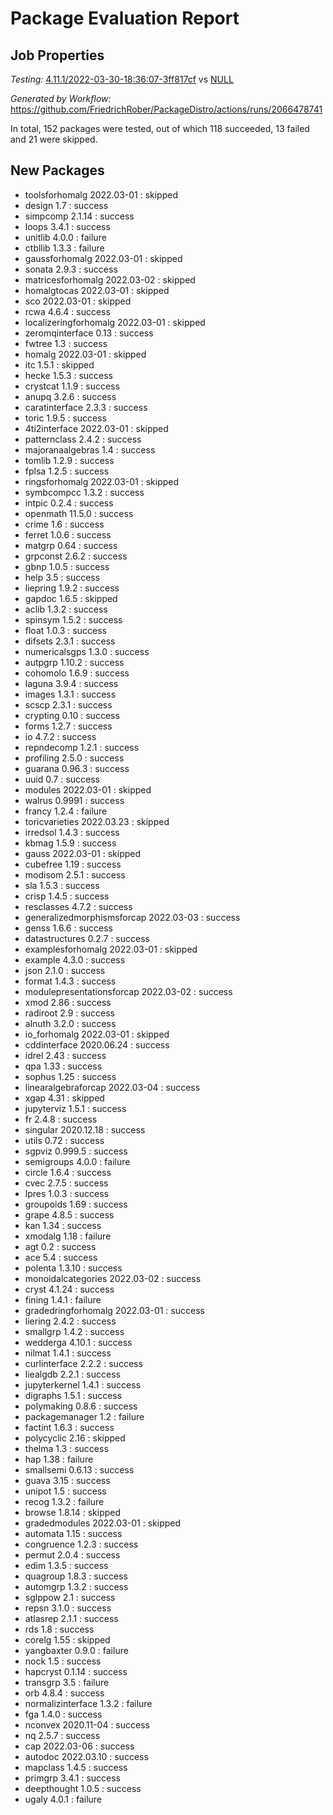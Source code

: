 # Package Evaluation Report

## Job Properties

*Testing:* [4.11.1/2022-03-30-18:36:07-3ff817cf](https://github.com/FriedrichRober/PackageDistro/blob/data/reports/4.11.1/2022-03-30-18:36:07-3ff817cf) vs [NULL](https://github.com/FriedrichRober/PackageDistro/blob/data/reports/NULL)

*Generated by Workflow:* https://github.com/FriedrichRober/PackageDistro/actions/runs/2066478741

In total, 152 packages were tested, out of which 118 succeeded, 13 failed and 21 were skipped.

## New Packages

- toolsforhomalg 2022.03-01 : skipped <br>
- design 1.7 : success <br>
- simpcomp 2.1.14 : success <br>
- loops 3.4.1 : success <br>
- unitlib 4.0.0 : failure <br>
- ctbllib 1.3.3 : failure <br>
- gaussforhomalg 2022.03-01 : skipped <br>
- sonata 2.9.3 : success <br>
- matricesforhomalg 2022.03-02 : skipped <br>
- homalgtocas 2022.03-01 : skipped <br>
- sco 2022.03-01 : skipped <br>
- rcwa 4.6.4 : success <br>
- localizeringforhomalg 2022.03-01 : skipped <br>
- zeromqinterface 0.13 : success <br>
- fwtree 1.3 : success <br>
- homalg 2022.03-01 : skipped <br>
- itc 1.5.1 : skipped <br>
- hecke 1.5.3 : success <br>
- crystcat 1.1.9 : success <br>
- anupq 3.2.6 : success <br>
- caratinterface 2.3.3 : success <br>
- toric 1.9.5 : success <br>
- 4ti2interface 2022.03-01 : skipped <br>
- patternclass 2.4.2 : success <br>
- majoranaalgebras 1.4 : success <br>
- tomlib 1.2.9 : success <br>
- fplsa 1.2.5 : success <br>
- ringsforhomalg 2022.03-01 : skipped <br>
- symbcompcc 1.3.2 : success <br>
- intpic 0.2.4 : success <br>
- openmath 11.5.0 : success <br>
- crime 1.6 : success <br>
- ferret 1.0.6 : success <br>
- matgrp 0.64 : success <br>
- grpconst 2.6.2 : success <br>
- gbnp 1.0.5 : success <br>
- help 3.5 : success <br>
- liepring 1.9.2 : success <br>
- gapdoc 1.6.5 : skipped <br>
- aclib 1.3.2 : success <br>
- spinsym 1.5.2 : success <br>
- float 1.0.3 : success <br>
- difsets 2.3.1 : success <br>
- numericalsgps 1.3.0 : success <br>
- autpgrp 1.10.2 : success <br>
- cohomolo 1.6.9 : success <br>
- laguna 3.9.4 : success <br>
- images 1.3.1 : success <br>
- scscp 2.3.1 : success <br>
- crypting 0.10 : success <br>
- forms 1.2.7 : success <br>
- io 4.7.2 : success <br>
- repndecomp 1.2.1 : success <br>
- profiling 2.5.0 : success <br>
- guarana 0.96.3 : success <br>
- uuid 0.7 : success <br>
- modules 2022.03-01 : skipped <br>
- walrus 0.9991 : success <br>
- francy 1.2.4 : failure <br>
- toricvarieties 2022.03.23 : skipped <br>
- irredsol 1.4.3 : success <br>
- kbmag 1.5.9 : success <br>
- gauss 2022.03-01 : skipped <br>
- cubefree 1.19 : success <br>
- modisom 2.5.1 : success <br>
- sla 1.5.3 : success <br>
- crisp 1.4.5 : success <br>
- resclasses 4.7.2 : success <br>
- generalizedmorphismsforcap 2022.03-03 : success <br>
- genss 1.6.6 : success <br>
- datastructures 0.2.7 : success <br>
- examplesforhomalg 2022.03-01 : skipped <br>
- example 4.3.0 : success <br>
- json 2.1.0 : success <br>
- format 1.4.3 : success <br>
- modulepresentationsforcap 2022.03-02 : success <br>
- xmod 2.86 : success <br>
- radiroot 2.9 : success <br>
- alnuth 3.2.0 : success <br>
- io_forhomalg 2022.03-01 : skipped <br>
- cddinterface 2020.06.24 : success <br>
- idrel 2.43 : success <br>
- qpa 1.33 : success <br>
- sophus 1.25 : success <br>
- linearalgebraforcap 2022.03-04 : success <br>
- xgap 4.31 : skipped <br>
- jupyterviz 1.5.1 : success <br>
- fr 2.4.8 : success <br>
- singular 2020.12.18 : success <br>
- utils 0.72 : success <br>
- sgpviz 0.999.5 : success <br>
- semigroups 4.0.0 : failure <br>
- circle 1.6.4 : success <br>
- cvec 2.7.5 : success <br>
- lpres 1.0.3 : success <br>
- groupoids 1.69 : success <br>
- grape 4.8.5 : success <br>
- kan 1.34 : success <br>
- xmodalg 1.18 : failure <br>
- agt 0.2 : success <br>
- ace 5.4 : success <br>
- polenta 1.3.10 : success <br>
- monoidalcategories 2022.03-02 : success <br>
- cryst 4.1.24 : success <br>
- fining 1.4.1 : failure <br>
- gradedringforhomalg 2022.03-01 : success <br>
- liering 2.4.2 : success <br>
- smallgrp 1.4.2 : success <br>
- wedderga 4.10.1 : success <br>
- nilmat 1.4.1 : success <br>
- curlinterface 2.2.2 : success <br>
- liealgdb 2.2.1 : success <br>
- jupyterkernel 1.4.1 : success <br>
- digraphs 1.5.1 : success <br>
- polymaking 0.8.6 : success <br>
- packagemanager 1.2 : failure <br>
- factint 1.6.3 : success <br>
- polycyclic 2.16 : skipped <br>
- thelma 1.3 : success <br>
- hap 1.38 : failure <br>
- smallsemi 0.6.13 : success <br>
- guava 3.15 : success <br>
- unipot 1.5 : success <br>
- recog 1.3.2 : failure <br>
- browse 1.8.14 : skipped <br>
- gradedmodules 2022.03-01 : skipped <br>
- automata 1.15 : success <br>
- congruence 1.2.3 : success <br>
- permut 2.0.4 : success <br>
- edim 1.3.5 : success <br>
- quagroup 1.8.3 : success <br>
- automgrp 1.3.2 : success <br>
- sglppow 2.1 : success <br>
- repsn 3.1.0 : success <br>
- atlasrep 2.1.1 : success <br>
- rds 1.8 : success <br>
- corelg 1.55 : skipped <br>
- yangbaxter 0.9.0 : failure <br>
- nock 1.5 : success <br>
- hapcryst 0.1.14 : success <br>
- transgrp 3.5 : failure <br>
- orb 4.8.4 : success <br>
- normalizinterface 1.3.2 : failure <br>
- fga 1.4.0 : success <br>
- nconvex 2020.11-04 : success <br>
- nq 2.5.7 : success <br>
- cap 2022.03-06 : success <br>
- autodoc 2022.03.10 : success <br>
- mapclass 1.4.5 : success <br>
- primgrp 3.4.1 : success <br>
- deepthought 1.0.5 : success <br>
- ugaly 4.0.1 : failure <br>

